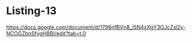 # Listing-13

https://docs.google.com/document/d/1798nfBVn8_l5N4xXgY3OJcZsl2v-NCOGZbnSfygH8BI/edit?tab=t.0

